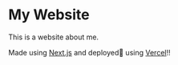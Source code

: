 # My Website

This is a website about me.

Made using [Next.js](https://nextjs.org/) and deployed🚀 using [Vercel](https://vercel.app/)!!
